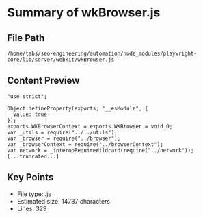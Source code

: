 # Summary of wkBrowser.js
  
## File Path
`/home/tabs/seo-engineering/automation/node_modules/playwright-core/lib/server/webkit/wkBrowser.js`

## Content Preview
```
"use strict";

Object.defineProperty(exports, "__esModule", {
  value: true
});
exports.WKBrowserContext = exports.WKBrowser = void 0;
var _utils = require("../../utils");
var _browser = require("../browser");
var _browserContext = require("../browserContext");
var network = _interopRequireWildcard(require("../network"));
[...truncated...]
```

## Key Points
- File type: .js
- Estimated size: 14737 characters
- Lines: 329
